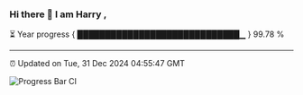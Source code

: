 ### Hi there 👋 I am Harry , 

⏳ Year progress { █████████████████████████████▁ } 99.78 %

---

⏰ Updated on Tue, 31 Dec 2024 04:55:47 GMT

![Progress Bar CI](https://github.com/duykhang68/duykhang68/workflows/Progress%20Bar%20CI/badge.svg)
